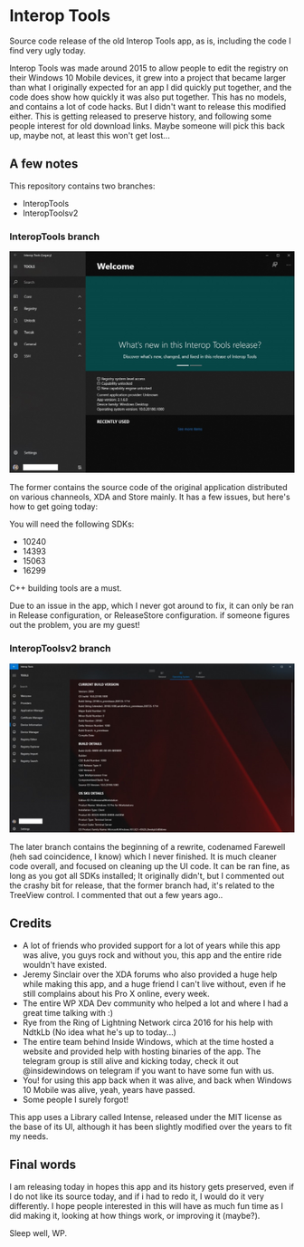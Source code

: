 # Interop Tools
Source code release of the old Interop Tools app, as is, including the code I find very ugly today.

Interop Tools was made around 2015 to allow people to edit the registry on their Windows 10 Mobile devices, it grew into a project that became larger than what I originally expected for an app I did quickly put together, and the code does show how quickly it was also put together. This has no models, and contains a lot of code hacks. But I didn't want to release this modified either. This is getting released to preserve history, and following some people interest for old download links. Maybe someone will pick this back up, maybe not, at least this won't get lost...

## A few notes

This repository contains two branches:
* InteropTools
* InteropToolsv2

### InteropTools branch

![App](Assets/v1.png)

The former contains the source code of the original application distributed on various channeols, XDA and Store mainly. It has a few issues, but here's how to get going today:

You will need the following SDKs:
* 10240
* 14393
* 15063
* 16299

C++ building tools are a must.

Due to an issue in the app, which I never got around to fix, it can only be ran in Release configuration, or ReleaseStore configuration. if someone figures out the problem, you are my guest!

### InteropToolsv2 branch

![App](Assets/v2.png)

The later branch contains the beginning of a rewrite, codenamed Farewell (heh sad coincidence, I know) which I never finished. It is much cleaner code overall, and focused on cleaning up the UI code. It can be ran fine, as long as you got all SDKs installed; It originally didn't, but I commented out the crashy bit for release, that the former branch had, it's related to the TreeView control. I commented that out a few years ago..

## Credits

* A lot of friends who provided support for a lot of years while this app was alive, you guys rock and without you, this app and the entire ride wouldn't have existed.
* Jeremy Sinclair over the XDA forums who also provided a huge help while making this app, and a huge friend I can't live without, even if he still complains about his Pro X online, every week.
* The entire WP XDA Dev community who helped a lot and where I had a great time talking with :)
* Rye from the Ring of Lightning Network circa 2016 for his help with NdtkLb (No idea what he's up to today...)
* The entire team behind Inside Windows, which at the time hosted a website and provided help with hosting binaries of the app. The telegram group is still alive and kicking today, check it out @insidewindows on telegram if you want to have some fun with us.
* You! for using this app back when it was alive, and back when Windows 10 Mobile was alive, yeah, years have passed.
* Some people I surely forgot!

This app uses a Library called Intense, released under the MIT license as the base of its UI, although it has been slightly modified over the years to fit my needs.

## Final words

I am releasing today in hopes this app and its history gets preserved, even if I do not like its source today, and if i had to redo it, I would do it very differently. I hope people interested in this will have as much fun time as I did making it, looking at how things work, or improving it (maybe?).

Sleep well, WP.